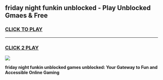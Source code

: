 
## friday night funkin unblocked - Play Unblocked Gmaes & Free
<h3>
<a href="https://news.freeplayer.one?title=friday_night_funkin_unblocked&ref=16F">CLICK TO PLAY</a></h3>
<hr>

<h3>
<a href="https://news.freeplayer.one?title=friday_night_funkin_unblocked&ref=16F">CLICK 2 PLAY</a>
  
</h3>

<a href="https://news.freeplayer.one?title=friday_night_funkin_unblocked&ref=16F/"><img src="https://clearcache.store/games.png"></a>


**friday night funkin unblocked games unblocked: Your Gateway to Fun and Accessible Online Gaming**
